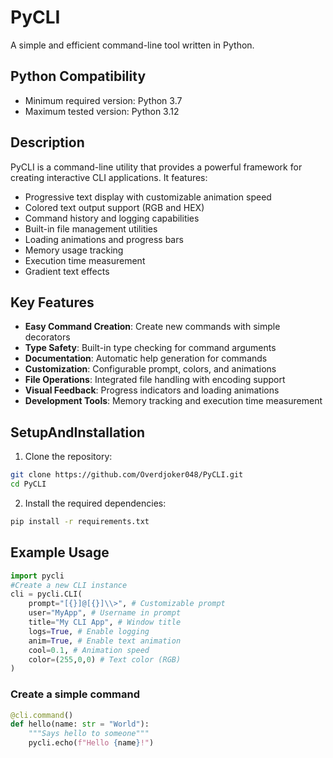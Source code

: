 # PyCLI

A simple and efficient command-line tool written in Python.

## Python Compatibility

- Minimum required version: Python 3.7
- Maximum tested version: Python 3.12

## Description

PyCLI is a command-line utility that provides a powerful framework for creating interactive CLI applications. It features:

- Progressive text display with customizable animation speed
- Colored text output support (RGB and HEX)
- Command history and logging capabilities
- Built-in file management utilities
- Loading animations and progress bars
- Memory usage tracking
- Execution time measurement
- Gradient text effects

## Key Features

- **Easy Command Creation**: Create new commands with simple decorators
- **Type Safety**: Built-in type checking for command arguments
- **Documentation**: Automatic help generation for commands
- **Customization**: Configurable prompt, colors, and animations
- **File Operations**: Integrated file handling with encoding support
- **Visual Feedback**: Progress indicators and loading animations
- **Development Tools**: Memory tracking and execution time measurement

## SetupAndInstallation
1. Clone the repository:
``` bash
git clone https://github.com/Overdjoker048/PyCLI.git
cd PyCLI
```
2. Install the required dependencies:
``` bash
pip install -r requirements.txt
```

## Example Usage
```python
import pycli
#Create a new CLI instance
cli = pycli.CLI(
    prompt="[{}]@[{}]\\>", # Customizable prompt
    user="MyApp", # Username in prompt
    title="My CLI App", # Window title
    logs=True, # Enable logging
    anim=True, # Enable text animation
    cool=0.1, # Animation speed
    color=(255,0,0) # Text color (RGB)
)
```

### Create a simple command

```python
@cli.command()
def hello(name: str = "World"):
    """Says hello to someone"""
    pycli.echo(f"Hello {name}!")
```
